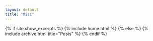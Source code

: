 ```yaml
---
layout: default
title: "Misc"
---
```


{% if site.show_excerpts %}
  {% include home.html %}
{% else %}
  {% include archive.html title="Posts" %}
{% endif %}
